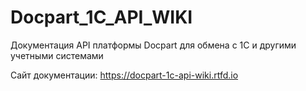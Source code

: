 # Docpart_1C_API_WIKI
Документация API платформы Docpart для обмена с 1С и другими учетными системами

Сайт документации: https://docpart-1c-api-wiki.rtfd.io
